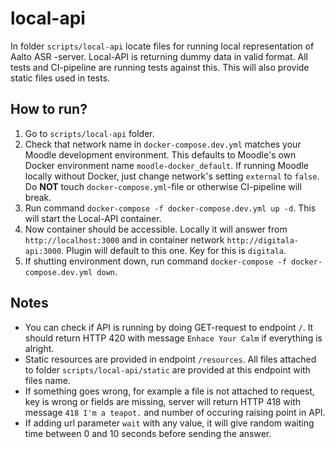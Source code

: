 # local-api

In folder `scripts/local-api` locate files for running local representation of Aalto ASR -server. Local-API is returning dummy data in valid format. All tests and CI-pipeline are running tests against this. This will also provide static files used in tests.

## How to run?

1. Go to `scripts/local-api` folder.
2. Check that network name in `docker-compose.dev.yml` matches your Moodle development environment. This defaults to Moodle's own Docker environment name `moodle-docker_default`. If running Moodle locally without Docker, just change network's setting `external` to `false`. Do **NOT** touch `docker-compose.yml`-file or otherwise CI-pipeline will break.
3. Run command `docker-compose -f docker-compose.dev.yml up -d`. This will start the Local-API container.
4. Now container should be accessible. Locally it will answer from `http://localhost:3000` and in container network `http://digitala-api:3000`. Plugin will default to this one. Key for this is `digitala`.
5. If shutting environment down, run command `docker-compose -f docker-compose.dev.yml down`.

## Notes

- You can check if API is running by doing GET-request to endpoint `/`. It should return HTTP 420 with message `Enhace Your Calm` if everything is alright.
- Static resources are provided in endpoint `/resources`. All files attached to folder `scripts/local-api/static` are provided at this endpoint with files name.
- If something goes wrong, for example a file is not attached to request, key is wrong or fields are missing, server will return HTTP 418 with message `418 I'm a teapot.` and number of occuring raising point in API.
- If adding url parameter `wait` with any value, it will give random waiting time between 0 and 10 seconds before sending the answer.
